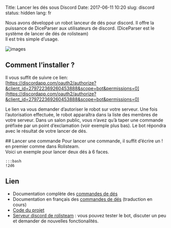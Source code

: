 Title: Lancer les dés sous Discord
Date: 2017-06-11 10:20
slug: discord
status: hidden
lang: fr

Nous avons développé un robot lanceur de dés pour discord. Il offre la puissance de DiceParser aux utilisateurs de discord. (DiceParser est le système de lancer de dés de rolisteam)  
Il est très simple d’usage.  

![images]({filename}/images/diceParserOnDiscord.png)

## Comment l’installer ?
Il vous suffit de suivre ce lien:  
[https://discordapp.com/oauth2/authorize?&client_id=279722369260453888&scope=bot&permissions=0](https://discordapp.com/oauth2/authorize?&client_id=279722369260453888&scope=bot&permissions=0)

Le lien va vous demander d’autoriser le robot sur votre serveur. Une fois l’autorisation effectuée, le robot apparaîtra dans la liste des membres de votre serveur. Dans un salon public, vous n’avez qu’à taper une commande préfixée par un point d’exclamation (voir exemple plus bas). Le bot répondra avec le résultat de votre lancer de dés.

## Lancer une commande
Pour lancer une commande, il suffit d’écrire un ! en premier comme dans Rolisteam.  
Voici un exemple pour lancer deux dés à 6 faces.

	:::bash
	!2d6



## Lien
-   Documentation complète des [commandes de dés](https://invent.kde.org/kde/rolisteam-diceparser/-/blob/master/HelpMe.md)  
-   Documentation en français des [commandes de dés](https://doc.rolisteam.org/pages/diceroller-fr.html)  (traduction en cours) 
-   [Code du projet](https://invent.kde.org/kde/rolisteam-diceparser)  
-   [Serveur discord de rolisteam](https://discord.gg/MrMrQwX) : vous pouvez tester le bot, discuter un peu et demander de nouvelles fonctionalités.
